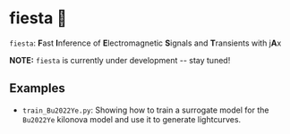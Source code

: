 # fiesta 🎉

`fiesta`: **F**ast **I**nference of **E**lectromagnetic **S**ignals and **T**ransients with j**A**x


**NOTE:** `fiesta` is currently under development -- stay tuned!

## Examples

- `train_Bu2022Ye.py`: Showing how to train a surrogate model for the `Bu2022Ye` kilonova model and use it to generate lightcurves. 
